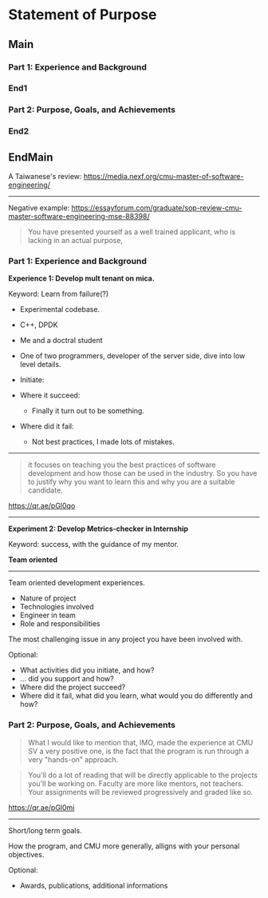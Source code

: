 Statement of Purpose
====================

## Main

### Part 1: Experience and Background



### End1

### Part 2: Purpose, Goals, and Achievements

### End2

## EndMain

A Taiwanese's review: https://media.nexf.org/cmu-master-of-software-engineering/

----

Negative example: https://essayforum.com/graduate/sop-review-cmu-master-software-engineering-mse-88398/

> You have presented yourself as a well trained applicant, who is lacking in an actual purpose, 


### Part 1: Experience and Background

**Experience 1: Develop mult tenant on mica.**

Keyword: Learn from failure(?)

- Experimental codebase.
- C++, DPDK
- Me and a doctral student
- One of two programmers, developer of the server side, dive into low level details.

- Initiate:
- Where it succeed:
  - Finally it turn out to be something.
- Where did it fail:
  - Not best practices, I made lots of mistakes.

----

> it focuses on teaching you the best practices of software development and how those can be used in the industry. So you have to justify why you want to learn this and why you are a suitable candidate.

https://qr.ae/pGl0qo

----

**Experiment 2: Develop Metrics-checker in Internship**

Keyword: success, with the guidance of my mentor.


**Team oriented**

----

Team oriented development experiences.

- Nature of project
- Technologies involved
- Engineer in team
- Role and responsibilities

The most challenging issue in any project you have been involved with.

Optional:

- What activities did you initiate, and how?
- ... did you support and how?
- Where did the project succeed?
- Where did it fail, what did you learn, what would you do differently and how?

### Part 2: Purpose, Goals, and Achievements

> What I would like to mention that, IMO, made the experience at CMU SV a very positive one, is the fact that the program is run through a very "hands-on" approach. 

> You'll do a lot of reading that will be directly applicable to the projects you'll be working on. Faculty are more like mentors, not teachers. Your assignments will be reviewed progressively and graded like so.

https://qr.ae/pGl0mi

----

Short/long term goals.

How the program, and CMU more generally, alligns with your personal objectives.

Optional:

- Awards, publications, additional informations


